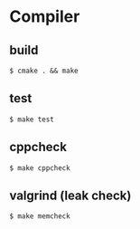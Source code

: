 # Compiler

## build

`$ cmake . && make`

## test

`$ make test`

## cppcheck

`$ make cppcheck`

## valgrind (leak check)

`$ make memcheck`
